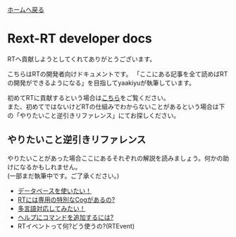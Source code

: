[ホームへ戻る](../README.md)

# Rext-RT developer docs

RTへ貢献しようとしてくれてありがとうございます。

こちらはRTの開発者向けドキュメントです。
「ここにある記事を全て読めばRTの開発ができるようになる」を目指してyaakiyuが執筆しています。

初めてRTに貢献するという場合は[こちら](first.md)をご覧ください。  
また、初めてではないけどRTの仕組みでわからないことがあるという場合は下の「やりたいこと逆引きリファレンス」にてお探しください。

## やりたいこと逆引きリファレンス

やりたいことがあった場合ここにあるそれぞれの解説を読みましょう。何かの助けになるかもしれません。  
(一部まだ執筆中です。ご了承ください。)

- [データベースを使いたい！](topic/databasemanager.md)
- [RTには専用の特別なCogがあるの?](topic/cog.md)
- [多言語対応してみたい！](topic/globalization.md)
- [ヘルプにコマンドを追加するには?](topic/helpcommand.md)
- RTイベントって何?どう使うの?(RTEvent)
